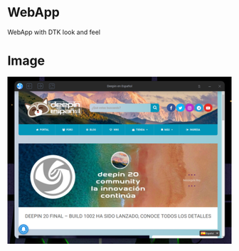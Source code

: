 # WebApp
WebApp with DTK look and feel

# Image

<img src="https://raw.githubusercontent.com/deepin-espanol/WebApp/main/doc/IMG/WebApp-Example.png">
